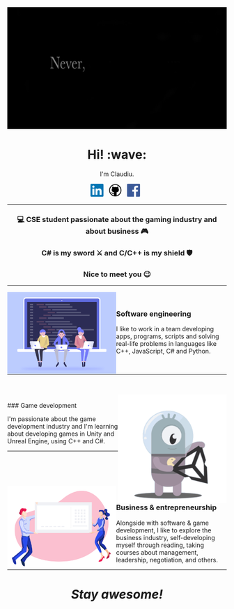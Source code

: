 <img src="https://github.com/ClaudiuChelcea/ClaudiuChelcea/blob/main/assets/NeverGiveUp.gif" width="100%" height="280">

<h1 align='center'> Hi! :wave:</h1>
<p align='center'>
I'm Claudiu.
</p>


<p align='center'>
<a href="https://www.linkedin.com/in/claudiuchelcea011/"><img height="30" src="https://github.com/ClaudiuChelcea/ClaudiuChelcea/blob/main/assets/LinkedIn_logo.png"></a>&nbsp;&nbsp;
<a href="https://github.com/ClaudiuChelcea"><img height="30" src="https://github.com/ClaudiuChelcea/ClaudiuChelcea/blob/main/assets/github-logo.png"></a>&nbsp;&nbsp;
<a href="https://www.facebook.com/chelcea.claudiu1/"><img height="30" src="https://github.com/ClaudiuChelcea/ClaudiuChelcea/blob/main/assets/Facebook-logo.png"></a>&nbsp;&nbsp;
</p>

  ---
  
### <p align="center"> 💻 CSE student passionate about the gaming industry and about business 🎮 </p>
### <p align="center"> C# is my sword ⚔️ and C/C++ is my shield 🛡️ </p>
### <p align="center"> Nice to meet you 😉 </p>

  ---
  
 
 <p>
  <img width="250" align='left' src="https://github.com/ClaudiuChelcea/ClaudiuChelcea/blob/main/assets/SWEgif.gif">
</p>
 
<br>

### Software engineering

I like to work in a team developing apps, programs, scripts and solving real-life problems in languages like C++, JavaScript, C# and Python.


   
<br>


 ---
 
 <br>
 
  <p>
  <img width="250" align='right' src="https://github.com/ClaudiuChelcea/ClaudiuChelcea/blob/main/assets/UnityAnim.gif">
</p>
 
<br>
### Game development

I'm passionate about the game development industry and I'm learning about developing games in Unity and Unreal Engine, using C++ and C#.

 ---
 <br><br><br>
  <p>
  <img width="250" align='left' src="https://github.com/ClaudiuChelcea/ClaudiuChelcea/blob/main/assets/Businessgif.gif">
</p>
 
### Business & entrepreneurship

Alongside with software & game development, I like to explore the business industry, self-developing myself through reading, taking courses about management, leadership, negotiation, and others.

 ---
 


<h1 align='center'><i>Stay awesome!</i></h1>
